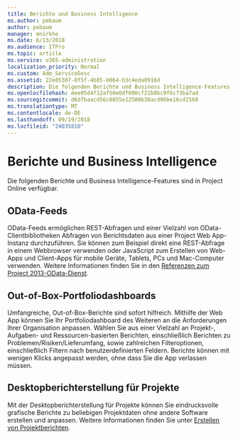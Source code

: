 ```yaml
---
title: Berichte und Business Intelligence
ms.author: pebaum
author: pebaum
manager: mnirkhe
ms.date: 6/13/2018
ms.audience: ITPro
ms.topic: article
ms.service: o365-administration
localization_priority: Normal
ms.custom: Adm_ServiceDesc
ms.assetid: 22e85387-8f5f-4b85-b064-b3c4eda8916d
description: Die folgenden Berichte und Business Intelligence-Features sind in Project Online verfügbar.
ms.openlocfilehash: eee05d4f12af50e0df090cf21b8bc9f6c73ba7ad
ms.sourcegitcommit: d6dfbaacd56c0855e12500b38acd06be16cd1560
ms.translationtype: MT
ms.contentlocale: de-DE
ms.lasthandoff: 09/19/2018
ms.locfileid: "24035810"
---
```

# <a name="reporting-and-business-intelligence"></a>Berichte und Business Intelligence

Die folgenden Berichte und Business Intelligence-Features sind in Project Online verfügbar.
  
## <a name="odata-feeds"></a>OData-Feeds
<a name="bkmk_ODataFeeds"> </a>

OData-Feeds ermöglichen REST-Abfragen und einer Vielzahl von OData-Clientbibliotheken Abfragen von Berichtsdaten aus einer Project Web App-Instanz durchzuführen. Sie können zum Beispiel direkt eine REST-Abfrage in einem Webbrowser verwenden oder JavaScript zum Erstellen von Web-Apps und Client-Apps für mobile Geräte, Tablets, PCs und Mac-Computer verwenden. Weitere Informationen finden Sie in den [Referenzen zum Project 2013-OData-Dienst](http://go.microsoft.com/fwlink/?LinkID=823655&amp;clcid=0x409).
  
## <a name="out-of-the-box-portfolio-dashboards"></a>Out-of-Box-Portfoliodashboards
<a name="bkmk_OutOfTheBoxPortfolioDashboards"> </a>

Umfangreiche, Out-of-Box-Berichte sind sofort hilfreich. Mithilfe der Web App können Sie Ihr Portfoliodashboard des Weiteren an die Anforderungen Ihrer Organisation anpassen. Wählen Sie aus einer Vielzahl an Projekt-, Aufgaben- und Ressourcen-basierten Berichten, einschließlich Berichten zu Problemen/Risiken/Lieferumfang, sowie zahlreichen Filteroptionen, einschließlich Filtern nach benutzerdefinierten Feldern. Berichte können mit wenigen Klicks angepasst werden, ohne dass Sie die App verlassen müssen. 
  
## <a name="project-desktop-reporting"></a>Desktopberichterstellung für Projekte
<a name="bkmk_ProjectDesktopReporting"> </a>

Mit der Desktopberichterstellung für Projekte können Sie eindrucksvolle grafische Berichte zu beliebigen Projektdaten ohne andere Software erstellen und anpassen. Weitere Informationen finden Sie unter [Erstellen von Projektberichten](http://go.microsoft.com/fwlink/?LinkID=823657&amp;clcid=0x409).
  

